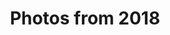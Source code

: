 ---
layout: photo_set
title: Photos from 2018
permalink: /photography/2018/

photos:
    set: 2018
    size: 17 
---